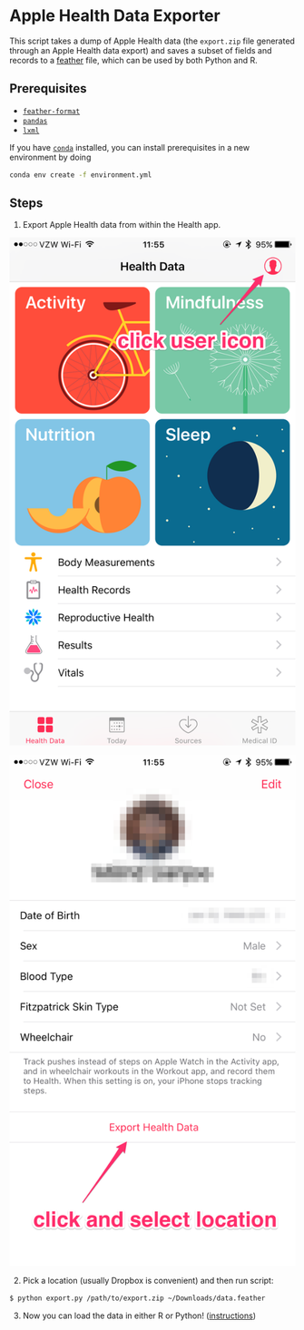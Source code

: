 # Apple Health Data Exporter

This script takes a dump of Apple Health data (the `export.zip` file generated
through an Apple Health data export) and saves a subset of fields and records
to a [feather](https://github.com/wesm/feather) file, which can
be used by both Python and R.

## Prerequisites

* [`feather-format`](https://github.com/wesm/feather)
* [`pandas`](http://pandas.pydata.org/)
* [`lxml`](http://lxml.de/index.html)

If you have [`conda`](https://conda.io/docs/) installed, you can install
prerequisites in a new environment by doing

```bash
conda env create -f environment.yml
```

## Steps

1. Export Apple Health data from within the Health app.

![step 1: click on "user" icon](images/step1.png)

![step 2: export data](images/step2.png)

2. Pick a location (usually Dropbox is convenient) and then run script:

```bash
$ python export.py /path/to/export.zip ~/Downloads/data.feather
```

3. Now you can load the data in either R or Python!
   ([instructions](https://blog.rstudio.org/2016/03/29/feather/))
